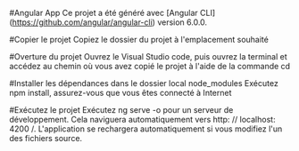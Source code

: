 #Angular App
Ce projet a été généré avec [Angular CLI] (https://github.com/angular/angular-cli) version 6.0.0.

#Copier le projet
Copiez le dossier du projet à l'emplacement souhaité

#Overture du projet
Ouvrez le Visual Studio code, puis ouvrez la terminal et accédez au chemin où vous avez copié le projet à l'aide de la commande cd

#Installer les dépendances dans le dossier local node_modules
Exécutez npm install, assurez-vous que vous êtes connecté à Internet

#Exécutez le projet
Exécutez ng serve -o pour un serveur de développement. Cela naviguera automatiquement vers http: // localhost: 4200 /. L'application se rechargera automatiquement si vous modifiez l'un des fichiers source.